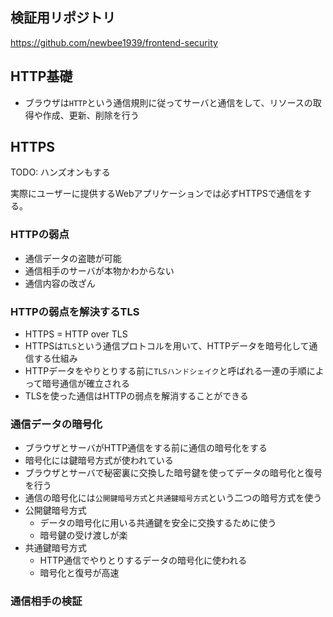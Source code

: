 ## 検証用リポジトリ

https://github.com/newbee1939/frontend-security

## HTTP基礎

- ブラウザは`HTTP`という通信規則に従ってサーバと通信をして、リソースの取得や作成、更新、削除を行う

## HTTPS

TODO: ハンズオンもする

実際にユーザーに提供するWebアプリケーションでは必ずHTTPSで通信をする。

### HTTPの弱点

- 通信データの盗聴が可能
- 通信相手のサーバが本物かわからない
- 通信内容の改ざん

### HTTPの弱点を解決するTLS

- HTTPS = HTTP over TLS
- HTTPSは`TLS`という通信プロトコルを用いて、HTTPデータを暗号化して通信する仕組み
- HTTPデータをやりとりする前に`TLSハンドシェイク`と呼ばれる一連の手順によって暗号通信が確立される
- TLSを使った通信はHTTPの弱点を解消することができる

### 通信データの暗号化

- ブラウザとサーバがHTTP通信をする前に通信の暗号化をする
- 暗号化には鍵暗号方式が使われている
- ブラウザとサーバで秘密裏に交換した暗号鍵を使ってデータの暗号化と復号を行う
- 通信の暗号化には`公開鍵暗号方式`と`共通鍵暗号方式`という二つの暗号方式を使う
- 公開鍵暗号方式
    - データの暗号化に用いる共通鍵を安全に交換するために使う
    - 暗号鍵の受け渡しが楽
- 共通鍵暗号方式
    - HTTP通信でやりとりするデータの暗号化に使われる
    - 暗号化と復号が高速

### 通信相手の検証